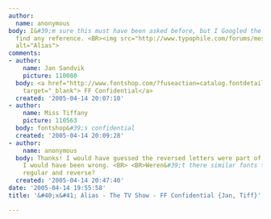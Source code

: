 ```yaml
---
author:
  name: anonymous
body: I&#39;m sure this must have been asked before, but I Googled the site and couldn&#39;t
  find any reference. <BR><img src="http://www.typophile.com/forums/messages/83/69775.gif"
  alt="Alias">
comments:
- author:
    name: Jan Sandvik
    picture: 110080
  body: <a href="http://www.fontshop.com/?fuseaction=catalog.fontdetail&amp;searchby=manufacturer&amp;displayfontid=FF.2961.1.6"
    target="_blank"> FF Confidential</a>
  created: '2005-04-14 20:07:10'
- author:
    name: Miss Tiffany
    picture: 110563
  body: fontshop&#39;s confidential
  created: '2005-04-14 20:09:28'
- author:
    name: anonymous
  body: Thanks! I would have guessed the reversed letters were part of the font. But
    I would have been wrong. <BR> <BR>Weren&#39;t there similar fonts that incorporated
    regular and reverse?
  created: '2005-04-14 20:47:40'
date: '2005-04-14 19:55:58'
title: '&#40;x&#41; Alias - The TV Show - FF Confidential {Jan, Tiff}'

---
```

